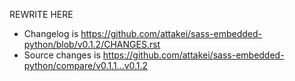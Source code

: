 REWRITE HERE

- Changelog is https://github.com/attakei/sass-embedded-python/blob/v0.1.2/CHANGES.rst
- Source changes is https://github.com/attakei/sass-embedded-python/compare/v0.1.1...v0.1.2
